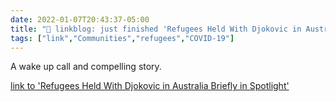 ```yaml
---
date: 2022-01-07T20:43:37-05:00
title: "🔗 linkblog: just finished 'Refugees Held With Djokovic in Australia Briefly in Spotlight'"
tags: ["link","Communities","refugees","COVID-19"]
---
```

A wake up call and compelling story.
 
[link to 'Refugees Held With Djokovic in Australia Briefly in Spotlight'](https://theintercept.com/2022/01/07/novak-djokovic-australia-refugees/)
